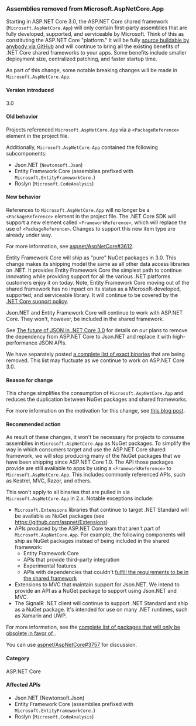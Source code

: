 ### Assemblies removed from Microsoft.AspNetCore.App

Starting in ASP.NET Core 3.0, the ASP.NET Core shared framework (`Microsoft.AspNetCore.App`) will only contain first-party assemblies that are fully developed, supported, and serviceable by Microsoft. Think of this as constituting the ASP.NET Core "platform." It will be fully [source buildable by anybody via GitHub](https://github.com/dotnet/source-build) and will continue to bring all the existing benefits of .NET Core shared frameworks to your apps. Some benefits include smaller deployment size, centralized patching, and faster startup time. 

As part of this change, some notable breaking changes will be made in `Microsoft.AspNetCore.App`.

#### Version introduced

3.0

#### Old behavior

Projects referenced `Microsoft.AspNetCore.App` via a `<PackageReference>` element in the project file.

Additionally, `Microsoft.AspNetCore.App` contained the following subcomponents:

- Json.NET (`Newtonsoft.Json`)
- Entity Framework Core (assemblies prefixed with `Microsoft.EntityFrameworkCore.`) 
- Roslyn (`Microsoft.CodeAnalysis`)

#### New behavior

References to `Microsoft.AspNetCore.App` will no longer be a `<PackageReference>` element in the project file. The .NET Core SDK will support a new element called
`<FrameworkReference>`, which will replace the use of `<PackageReference>`. Changes to support this new item type are already under way.

For more information, see [aspnet/AspNetCore#3612](https://github.com/aspnet/AspNetCore/issues/3612).

Entity Framework Core will ship as "pure" NuGet packages in 3.0. This change makes its shipping model the same as all other data access libraries on .NET. It provides Entity Framework Core the simplest path to continue innovating while providing support for all the various .NET platforms customers enjoy it on today. Note, Entity Framework Core moving out of the shared framework has no impact on its status as a Microsoft-developed, supported, and serviceable library. It will continue to be covered by the [.NET Core support policy](https://www.microsoft.com/net/platform/support-policy).

Json.NET and Entity Framework Core will continue to work with ASP.NET Core. They won't, however, be included in the shared framework.

See [The future of JSON in .NET Core 3.0](https://github.com/dotnet/announcements/issues/90) for details on our plans to remove the dependency from ASP.NET Core to Json.NET and replace it with high-performance JSON APIs.

We have separately posted [a complete list of exact binaries][items-removed-from-fx] that are being removed. This list may fluctuate as we continue to work on ASP.NET Core 3.0.

#### Reason for change

This change simplifies the consumption of `Microsoft.AspNetCore.App` and reduces the duplication between NuGet packages and shared frameworks.

For more information on the motivation for this change, see [this blog post][aspnet-blog].

#### Recommended action

As result of these changes, it won't be necessary for projects to consume assemblies in `Microsoft.AspNetCore.App` as NuGet packages. To simplify the way in which consumers target and use the ASP.NET Core shared framework, we will stop producing many of the NuGet packages that we have been shipping since ASP.NET Core 1.0. The API those packages provide are still available to apps by using a `<FrameworkReference>` to `Microsoft.AspNetCore.App`. This includes commonly referenced APIs, such as Kestrel, MVC, Razor, and others.

This won't apply to all binaries that are pulled in via `Microsoft.AspNetCore.App` in 2.x. Notable exceptions include:

- `Microsoft.Extensions` libraries that continue to target .NET Standard will be available as NuGet packages (see https://github.com/aspnet/Extensions)
- APIs produced by the ASP.NET Core team that aren't part of `Microsoft.AspNetCore.App`. For example, the following components will ship as NuGet packages instead of being included in the shared framework:
    - Entity Framework Core
    - APIs that provide third-party integration
    - Experimental features
    - APIs with dependencies that couldn't [fulfill the requirements to be in the shared framework][shared-fx-guidance]
- Extensions to MVC that maintain support for Json.NET. We intend to provide an API as a NuGet package to support using Json.NET and MVC.
- The SignalR .NET client will continue to support .NET Standard and ship as a NuGet package. It's intended for use on many .NET runtimes, such as Xamarin and UWP.

For more information, see the [complete list of packages that will only be obsolete in favor of <FrameworkReference>][packages-removed-from-fx].

You can use [aspnet/AspNetCore#3757][discussion] for discussion.

[2.1-lts]: https://www.microsoft.com/net/download/dotnet-core/2.1
[aspnet-blog]: https://blogs.msdn.microsoft.com/webdev/2018/10/29/a-first-look-at-changes-coming-in-asp-net-core-3-0
[discussion]: https://github.com/aspnet/AspNetCore/issues/3757
[items-removed-from-fx]: https://github.com/aspnet/AspNetCore/issues/3755
[packages-removed-from-fx]: https://github.com/aspnet/AspNetCore/issues/3756
[shared-fx-guidance]: https://github.com/aspnet/AspNetCore/blob/4e44e5bcbedd961cc0d4f6b846699c7c494f5597/docs/SharedFramework.md

#### Category

ASP.NET Core

#### Affected APIs

- Json.NET (Newtonsoft.Json)
- Entity Framework Core (assemblies prefixed with `Microsoft.EntityFrameworkCore.`) 
- Roslyn (`Microsoft.CodeAnalysis`)
